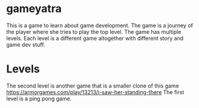 # gameyatra
This is a game to learn about game development. The game is a journey of the player where she tries to play the top level. The game has multiple levels. Each level is a different game altogether with different story and game dev stuff.

# Levels
The second level is another game that is a smaller clone of this game https://armorgames.com/play/13213/i-saw-her-standing-there
The first level is a ping pong game.
